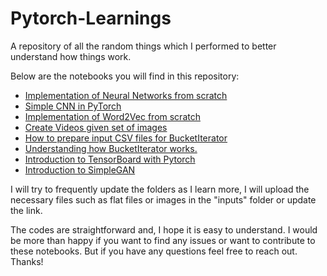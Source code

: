 # Pytorch-Learnings
A repository of all the random things which I performed to better understand how things work.

Below are the notebooks you will find in this repository:
- <a href = "https://github.com/Pi-Akash/Pytorch-Learnings/blob/main/Neural%20Network%20from%20Scratch.ipynb">Implementation of Neural Networks from scratch</a>
- <a href = "https://github.com/Pi-Akash/Pytorch-Learnings/blob/main/Simple%20Example%20of%20CNNs%20in%20Pytorch%20using%20MNIST%20Dataset.ipynb">Simple CNN in PyTorch</a>
- <a href = "https://github.com/Pi-Akash/Pytorch-Learnings/blob/main/Word2Vec%20from%20Scratch.ipynb">Implementation of Word2Vec from scratch</a>
- <a href = "https://github.com/Pi-Akash/Pytorch-Learnings/blob/main/Movie%20from%20Images%20Generator.ipynb">Create Videos given set of images</a>
- <a href = "https://github.com/Pi-Akash/Pytorch-Learnings/blob/main/Preparing%20inputs%20for%20BucketIterator.ipynb">How to prepare input CSV files for BucketIterator</a>
- <a href = "https://github.com/Pi-Akash/Pytorch-Learnings/blob/main/Understanding%20Pytorch%20BucketIterator.ipynb">Understanding how BucketIterator works.</a>
- <a href = "https://github.com/Pi-Akash/Pytorch-Learnings/blob/main/TensorboardTutorial.py">Introduction to TensorBoard with Pytorch</a>
- <a href = "https://github.com/Pi-Akash/Pytorch-Learnings/blob/main/SimpleGAN.ipynb">Introduction to SimpleGAN</a>

I will try to frequently update the folders as I learn more, I will upload the necessary files such as flat files or images in the "inputs" folder or update the link.

The codes are straightforward and, I hope it is easy to understand.
I would be more than happy if you want to find any issues or want to contribute to these notebooks.
But if you have any questions feel free to reach out.
Thanks!
